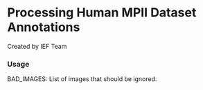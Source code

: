 # Processing Human MPII Dataset Annotations

Created by IEF Team

### Usage

BAD_IMAGES: List of images that should be ignored. 




